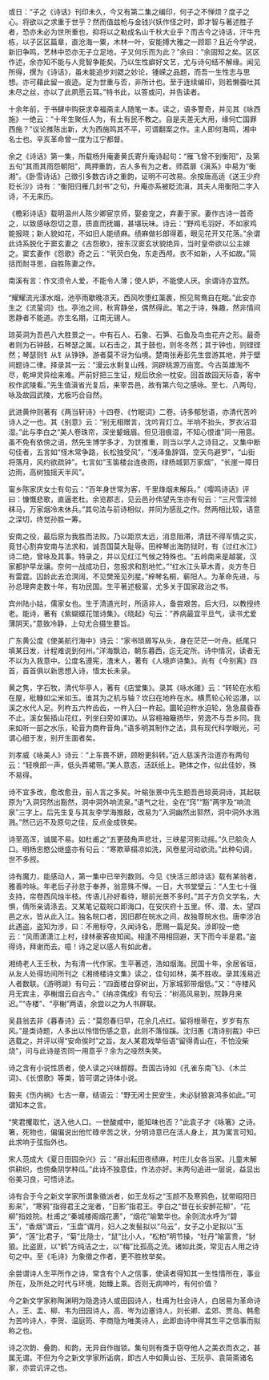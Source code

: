 <!-- { "loadSidebar": true } -->
或日：“子之《诗话》刊印未久，今又有第二集之编印，何子之不惮烦？度子之心。将欲以之求重于世乎？然而值兹枪与金钱兴妖作怪之时，即才智与著述胜子者，恐亦未必为世所重也，抑将以之勒成名山千秋大业乎？而古今之诗话，汗牛充栋，以子区区篇章，直沧海一粟，木林一叶，安能搏大雅之一顾耶？且近今学说，新旧争鸣，艺林中恐亦无子立足地，子又何乐而为此？”余曰：“余固知之矣。区区作述，余亦知不能与人竞智争能矣。乃以生性癖好文艺，尤与诗句结不解缘。闻见所得，撰为《诗话》，虽未能追步刘勰之妙论，锺嵘之品题，而吾一生性志与思想。亦可藉此留一痕迹。足为世重与否，非所计也。至于连续编印，则若懒蚕吐其未尽之丝，亦以了此夙愿云耳。”特书此，以答或问，并告读者。

十余年前，于书肆中购获求幸福斋主人随笔一本。读之，语多警奇，并见其《咏西施》一绝云：“十年生聚任人为，有土有民不教之。自是夫差无大用，缘何亡国罪西施？”议论推陈出新，大为西施鸣其不平，可谓翻案之作。主人即何海鸣，湘中名士也。辛亥革命曾一度为江宁都督。

余之《诗话》第一集，所载杨升庵妻黄氏寄升庵诗起句：“雁飞曾不到衡阳”，及第五句“其雨其雨怨朝阳”，两押重韵，古人多有为之者。师荔扉《滇系》中易为“衡湘”。《卧雪诗话》己徵引多数古诗之重韵，证明不可改易。余按唐高适《送王少府贬长沙》诗有：“衡阳归雁几封书”之句，升庵亦系被眨流滇，其夫人用衡阳二字入诗，不无来历。

《檐彩诗话》载明温州人陈少卿宦京师，娶妾宠之，弃妻于家。妻作古诗一首奇之，以致感咏怨切之意，质直而抚媚，甚堪玩味。诗云：“野鸡毛羽好，不如家鸡能报晓；新人貌如花，不如旧人能绩麻。绩麻做衫郎得着，眼见花开又花落。”余谓此诗系脱化于窦玄妻之《古怨歌》，按东汉窦玄状貌绝异，当时皇帝欲以公主嫁之。窦玄妻作《怨歌》奇之云：“茕荧白兔，东走西颅。衣不如新，人不如故。”简括而耐寻思，自胜陈妻之作。

南溪有言：作文须令人爱，不能令人薄；使人妒，不能使人厌。余谓诗亦宜然。

“耀耀流光漾水烟，池亭雨歇晚凉天。西风吹堕红蕖裹，照见鸳鸯自在眠。”此安亦生之《流萤词》也。亭池之间，秋宵静坐，偶然得此。笔之于诗，殊趣，然非情间思静者不能道。亦生名期，江南无锡人。

琼英洞为吾邑八大胜景之一。中有石人、石象、石笋、石鱼及鸟虫花卉之形。最奇者则为石钟鼓，石琴瑟之属。以石击之，其于鼓也，则冬冬然；其于钟也，则铿铿然；琴瑟则钅从钅从铮铮。游者莫不讶为仙境。楚南张寿彭先生尝游其地，并于壁间题诗二律。择录其一云：“漫云水剩复山残，洞辟桃源万亩宽。今古英雄淘不尽，乾坤灵异绘来难。严前好把三生证，规后欣余一枕安。回首故园天际杳，客中权作武陵看。”先生值滇省光复后，来宰吾邑，故有第六句之感咏。至七、八两句，咏及故园武陵，尤极巧合自然。

武进黄仲则著有《两当轩诗》十四卷、《竹眠词》二卷。诗多郁愁语，亦清代苦吟诗人之一也。其《别意》云：“别无相赠言，沈吟背灯立。半响不抬头，罗衣沾泪湿。”此与李白之“美人卷珠帘，深坐颦蛾眉。但见泪痕湿，不知心恨谁”同一用意。虽不免有依傍之诮，然先生博学多才，为世推重，则当以学人之诗目之。又集中断句佳者，五言如“怪木常争路，长松独受风”，“浅泽鱼辞饵，空天鸟避罗”，“山街将落月，风约欲疏钟”。七言如“玉笛楼台连夜雨，绿杨城郭万家烟”，“长崖一障日边雨，高树独摇天半风”。

甯乡陈家庆女士有句云：“百年身世常为客，千里烽烟未解兵。”《嘤鸣诗话》评曰：慷慨悲歌，直逼老杜。余览郡志，见云邑孙伟望先生亦有句云：“三尺雪深频秣马，万家烟冷未休兵。”其句法与前诗相似，并同为感乱之作。然两相比较，语意之深切，终觉孙胜一筹。

安南之役，最后原为我胜而法败。乃以距京太远，消息阻滞，清廷不得军情之实，竟甘心割弃安南与法求和，诚吾国莫大耻辱。田梓琴出海防狱时，有《过红水江》诗二绝，曾咏及其事。特录之，并以见红江气候之特殊也。“五岭南来是越裳，汉家都护早龙骧。奈何一战成功日，忽报求和割地忙。”“红水江头草木青，炎方冬日有雷霆。囚龄此去沧溟阔，不见樊笼见列星。”梓琴名桐，蕲阳人。为革命先进，与孙总理奔走数十年，有功民国。生平著述极富，尤多关于国家政治之书。

宾州陆小姑，儒家女也。生于清道光时，所适非人，备尝艰苦。后大归，以教授终老。能诗，著有《紫蝴蝶花馆诗集》。《晓起》句云：“养病最宜平旦气，读书尤爱薄阴天。”意致冷静，上句尤合摄生要旨。

广东黄公度《使美航行海中》诗云：“家书琐屑写从头，身在茫茫一叶舟。纸尾只填某日发，计程难说到何州。”洋海飘泊，朝东暮西，迄无定所。诗中情况，读者无不以为入我意中。公度名遵宪，渣末人，著有《人境庐诗集》。尚有《今别离》四首，首首俱以新思想入诗，惜太长未录。

黄之隽，字石牧，清代华亭人，著有《店堂集》。录其《咏水碓》云：“转轮在水稻在屋，枇糠如尘米如玉。谁其为之机与轴？坎臼在地杵在水。横贯轮心轮运瀑，以溪之水代人足。列杵五六杵齿齿，一杵入臼一杵起。圜轮迫杵水迫轮，急急晨昏舂不止。溪女鬓插山花红，列坐臼旁如课功。从容楦袖簸扬毕，劳逸不与吾乡同。我来如听一部之水乐，轮音为商杵音角。”语多明其制作之法，具有现代科学眼光，可谓心细于发，别开生面者矣。

刘孝威《咏美人》诗云：“上车畏不妍，顾盼更斜转。”近人慈溪齐治道亦有两句云：“轻唤郎一声，低头弄裙带。”美人意态，活跃纸上。艳体之作，似此佳妙，殊不易得。

诗不宜多改，愈改愈丑，前人言之多矣。叶榆张景中先生题吾邑琼英洞诗，其起联原为“入洞窍然出豁然，洞中洞外响流泉。”语气之壮，全在“窍”“豁”两字及“响流泉”三字上。后先生复与其友李学海推敲，改易为“入洞幽然出郭然，洞中洞外水溅溅。”然已远不及原句之佳，反点金成铁矣。

诗至高浑，诚属不易。如杜甫之“五更鼓角声悲壮，三峡星河影动摇。”久已脍灸人口。明杨忠愍公继盛亦有句云：“寒欺草榻凉如洗，风卷星河动欲流。”此种句调，世不多觊。

诗有魔力，能感动人，第一集中已举列数则。今见《快活三郎诗话》载有某翁者，雅善吟咏。年老后子孙怠于奉养，翁意殊不惮。一日，大书堂壁云：“人生七十强支持，帘卷西风烛半枝。传语儿孙好看待，眼前光景不多时。”其子方负文学名，大惧，倩所亲请涤去。又某笔记载皖口即海口，在安庆府十五里。怀、潜、太、望四邑之水，皆从此入江。独名皖口者，因旧郡在皖水之间，故独尊皖水也。唐李涉泊此遇盗，盗知为涉，曰：不用标夺，久闻诗名，愿赐一篇足矣。涉即投一绝云：“风雨潇潇江上村，绿林豪客夜知闻。相逢不用相回避，天下而今半是君。”盗得诗，拜谢而去。噫！诗之足以感人有如此者。

湘绮老人王壬秋，为有清一代作家。生平著述，浩如烟海。民国十年，余居省垣，从友人处得坊间所刊之《湘绮楼诗文集》读之，佳句如林，美不胜收。录其浅易近人者数联。《游明湖》有句云：“四面楼台穿树出，万家城郭带烟低。”又：“寺楼风月无宾主，亭榭烟云自古今。”《纳凉偶成》有句云：“树高风易到，院静月来迟。”“寺楼”、“亭榭”两语，余尝以之为人书屏联。

吴县翁去非《暮春诗》云：“莫怨春归早，花余几点红。留将根蒂在，岁岁有东风。”是类诗题，人多出以怜惜伤感之意，此则不落恒蹊。沈归愚《清诗别裁》中已选载之，并评以得“安命俟时”之旨。友人某君戏举俗语“留得青山在，不怕没柴烧”，问与此诗是否同一用意乎？余为之哑然失笑。

诗之含有小说性质者，使人读之兴味醇醇。吾国古诗如《孔雀东南飞》、《木兰词》、《长恨歌》等类，皆可谓之诗体小说。

毅夫《伤内祸》七古一章，结语云：“野无闲士民安生，未必豺狼哀鸿多如此。”可谓知本之言。

“笑君攫取忙，送入他人口。一世酸咸中，能知味也否？”此袁子才《咏箸》之诗。箸，死物也，偏偏说出他忙碌辛苦之状，分明诗意已在活人身上，其为寓言可知。此求响于弦指外也。

宋人范成大《夏日田园杂兴》云：“昼出耘田夜绩麻，村庄儿女各当家。儿童未解供耕织，也傍桑阴学种瓜。”此诗不独意佳，作法亦好。末两句追进一层说，益显出俗美习良，可悟诗法。

诗有合于今之新文学家所谓象徵派者，如王龙标之“玉颜不及寒鸦色，犹带昭阳日影来”，“寒鸦”指得君王之宠者，“日影”指君王。李白之“昔在长安醉花柳”，“花柳”指妓院。杜甫之“秦城楼阁烟花裹”，“烟花”喻繁华也。余则流水呼为“碧玉”，“香烟”谓云，“玉盘”谓月，妇人之发髻拟以“乌云”，女子之小足拟以“玉笋”，“莲”比君子，“菊”比隐士，“鼠”比小人，“松柏”明节操，“牡丹”喻富贵，“豺狼。比盗匪，以“鹤”方纯洁之士，以“梅”比孤高之流。诸如此类，常见古人用之诗句之中。至《毛诗》为象徵之作者，更不胜枚举矣。

余尝谓诗人生平所作之诗，常含有个人之信事，使读者得知其一生性情所在，事业所在，及所处之时代与环境，始臻上乘。否则无病呻吟，有何价值？

今之新文学家称陶渊明为隐逸诗人或田园诗人，杜甫为社会诗人，白居易为革命诗人，王、盂、柳、韦为田园诗人，高、岑为边塞诗人，刘长卿、孟郊、贾岛、韩愈为苦吟诗人，李贺、温庭筠、李商隐为唯美诗人，此即由诗中得其生平之信事而拟称之也。

诗之次韵、叠韵、和韵，无异自作枷锁。集句则有类于窃夺他人之美衣而衣之，甚属无谓。不但为今之新文学家所诟病，即古人中如黄山谷、王阮亭、袁简斋诸名家，亦尝讥评之也。

